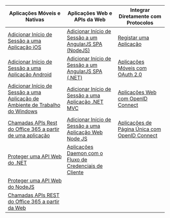 | Aplicações Móveis e Nativas | Aplicações Web e APIs da Web | Integrar Diretamente com Protocolos |
| --- | --- | --- |
| [Adicionar Início de Sessão a uma Aplicação iOS](../articles/active-directory/develop/active-directory-v2-devquickstarts-ios.md) |[Adicionar Início de Sessão a um AngularJS SPA (NodeJS)](../articles/active-directory/develop/active-directory-v2-devquickstarts-angular-node.md) |[Registar uma Aplicação](../articles/active-directory/develop/active-directory-v2-app-registration.md) |
| [Adicionar Início de Sessão a uma Aplicação Android](../articles/active-directory/develop/active-directory-v2-devquickstarts-android.md) |[Adicionar Início de Sessão a um AngularJS SPA (.NET)](../articles/active-directory/develop/active-directory-v2-devquickstarts-angular-dotnet.md) |[Aplicações Móveis com OAuth 2.0](../articles/active-directory/develop/active-directory-v2-protocols-oauth-code.md) |
| [Adicionar Início de Sessão a uma Aplicação de Ambiente de Trabalho do Windows](../articles/active-directory/develop/active-directory-v2-devquickstarts-wpf.md) |[Adicionar Início de Sessão a uma Aplicação .NET MVC](../articles/active-directory/develop/active-directory-v2-devquickstarts-dotnet-web.md) |[Aplicações Web com OpenID Connect](../articles/active-directory/develop/active-directory-v2-protocols-oidc.md) |
| [Chamadas APIs Rest do Office 365 a partir de uma aplicação](https://msdn.microsoft.com/office/office365/howto/authenticate-Office-365-APIs-using-v2) |[Adicionar Início de Sessão a uma Aplicação Web Node JS](../articles/active-directory/develop/active-directory-v2-devquickstarts-node-web.md) |[Aplicações de Página Única com OpenID Connect](../articles/active-directory/develop/active-directory-v2-protocols-implicit.md) |
| [Proteger uma API Web do .NET](../articles/active-directory/develop/active-directory-v2-devquickstarts-dotnet-api.md) |[Aplicações Daemon com o Fluxo de Credenciais de Cliente](../articles/active-directory/develop/active-directory-v2-protocols-oauth-client-creds.md) | |
| [Proteger uma API Web do NodeJS](../articles/active-directory/develop/active-directory-v2-devquickstarts-node-api.md) | | |
| [Chamadas APIs REST do Office 365 a partir da Web](https://msdn.microsoft.com/office/office365/howto/authenticate-Office-365-APIs-using-v2) | | |



<!--HONumber=Jan17_HO3-->


